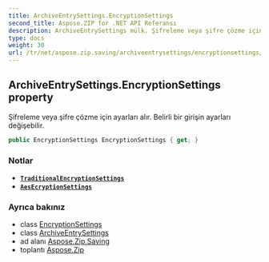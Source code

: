 ```yaml
---
title: ArchiveEntrySettings.EncryptionSettings
second_title: Aspose.ZIP for .NET API Referansı
description: ArchiveEntrySettings mülk. Şifreleme veya şifre çözme için ayarları alır. Belirli bir girişin ayarları değişebilir.
type: docs
weight: 30
url: /tr/net/aspose.zip.saving/archiveentrysettings/encryptionsettings/
---
```

## ArchiveEntrySettings.EncryptionSettings property

Şifreleme veya şifre çözme için ayarları alır. Belirli bir girişin ayarları değişebilir.

```csharp
public EncryptionSettings EncryptionSettings { get; }
```

### Notlar

* **[`TraditionalEncryptionSettings`](../../traditionalencryptionsettings/)**
* **[`AesEcryptionSettings`](../../aesecryptionsettings/)**

### Ayrıca bakınız

* class [EncryptionSettings](../../encryptionsettings/)
* class [ArchiveEntrySettings](../)
* ad alanı [Aspose.Zip.Saving](../../archiveentrysettings/)
* toplantı [Aspose.Zip](../../../)


